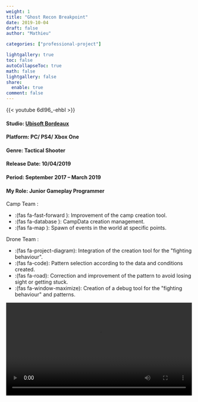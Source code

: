 ```yaml
---
weight: 1
title: "Ghost Recon Breakpoint"
date: 2019-10-04
draft: false
author: "Mathieu"

categories: ["professional-project"]

lightgallery: true
toc: false
autoCollapseToc: true
math: false
lightgallery: false
share:
  enable: true
comment: false
---
```


{{< youtube 6dl96_-ehbI >}}

#### **Studio:** [Ubisoft Bordeaux](https://www.ubisoft.com/fr-FR/studio/bordeaux.aspx)

#### **Platform:** PC/ PS4/ Xbox One

#### **Genre:** Tactical Shooter

#### **Release Date:** 10/04/2019

#### **Period:** September 2017 – March 2019

#### **My Role:** Junior Gameplay Programmer

Camp Team :
  * :(fas fa-fast-forward ): Improvement of the camp creation tool.
  * :(fas fa-database ): CampData creation management.
  * :(fas fa-map ): Spawn of events in the world at specific points.

Drone Team :
  * :(fas fa-project-diagram): Integration of the creation tool for the "fighting behaviour".
  * :(fas fa-code): Pattern selection according to the data and conditions created.
  * :(fas fa-road): Correction and improvement of the pattern to avoid losing sight or getting stuck.
  * :(fas fa-window-maximize): Creation of a debug tool for the "fighting behaviour" and patterns.

<video src="GRB-Drone.webm" autoplay loop width="100%" max-width="600px"></video>
